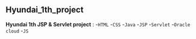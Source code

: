 ## Hyundai_1th_project
**Hyundai 1th JSP &amp; Servlet project** : 
-`HTML`
-`CSS`
-`Java`
-`JSP`
-`Servlet`
-`Oracle cloud`
-`JS`
